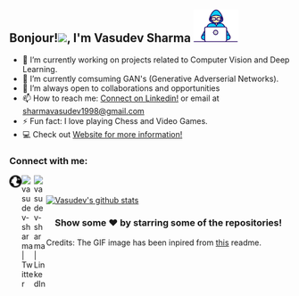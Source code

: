 ## Bonjour!<img src="https://media.giphy.com/media/hvRJCLFzcasrR4ia7z/giphy.gif" width="25px">, I'm Vasudev Sharma  <img src="https://github.com/Harshita248/Harshita248/blob/main/Assets/Developer.gif" width="80px">
</h1>

- 🔭 I’m currently working on projects related to Computer Vision and Deep Learning. 
- 🌱 I’m currently comsuming GAN's (Generative Adverserial Networks).
- 👯 I’m always open to collaborations and opportunities
- 📫 How to reach me: [Connect on Linkedin!](https://www.linkedin.com/in/vasudev-sharma-) or email at sharmavasudev1998@gmail.com
- ⚡ Fun fact: I love playing Chess and Video Games. 
- 💻 Check out [Website for more information!](https://vasudev-sharma.github.io/)


### Connect with me:

[<img align="left" alt="vasudev-sharma" width="22px" src="https://raw.githubusercontent.com/iconic/open-iconic/master/svg/globe.svg" />][website]
[<img align="left" alt="vasudev-sharma | Twitter" width="22px" src="https://cdn.jsdelivr.net/npm/simple-icons@v3/icons/twitter.svg" />][twitter]
[<img align="left" alt="vasudev-sharma | LinkedIn" width="22px" src="https://cdn.jsdelivr.net/npm/simple-icons@v3/icons/linkedin.svg" />][linkedin]



[website]: https://vasudev-sharma.github.io/
[twitter]: https://twitter.com/vasudev_sharma_
[linkedin]: https://www.linkedin.com/in/vasudev-sharma-

<br/>
<br/>


<a href="https://github.com/vasudev-sharma">
 <img align="center" src="https://github-readme-stats.vercel.app/api?username=vasudev-sharma&show_icons=true&theme=light&line_height=27" alt="Vasudev's github stats"/>
</a>




<h3 style="text-align:center;">Show some ❤️ by starring some of the repositories! </h1>


<h7> Credits: The GIF image has been inpired from [this](https://github.com/Harshita248/Harshita248/blob/main/README.md) readme. </h7>
